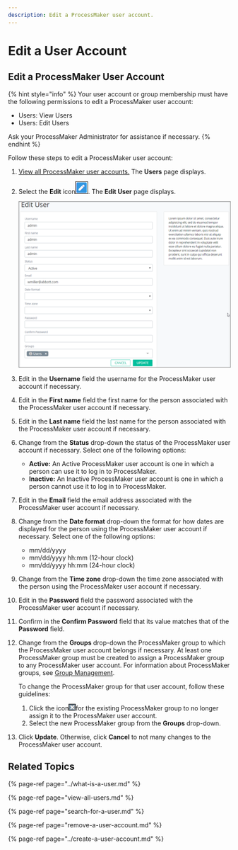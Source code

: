 ```yaml
---
description: Edit a ProcessMaker user account.
---
```


# Edit a User Account

## Edit a ProcessMaker User Account

{% hint style="info" %}
Your user account or group membership must have the following permissions to edit a ProcessMaker user account:

* Users: View Users
* Users: Edit Users

Ask your ProcessMaker Administrator for assistance if necessary.
{% endhint %}

Follow these steps to edit a ProcessMaker user account:

1. [View all ProcessMaker user accounts.](view-all-users.md) The **Users** page displays.
2. Select the **Edit** icon![](../../../.gitbook/assets/edit-icon.png). The **Edit User** page displays.  

   ![](../../../.gitbook/assets/edit-user-page-admin.png)

3. Edit in the **Username** field the username for the ProcessMaker user account if necessary.
4. Edit in the **First name** field the first name for the person associated with the ProcessMaker user account if necessary.
5. Edit in the **Last name** field the last name for the person associated with the ProcessMaker user account if necessary.
6. Change from the **Status** drop-down the status of the ProcessMaker user account if necessary. Select one of the following options:
   * **Active:** An Active ProcessMaker user account is one in which a person can use it to log in to ProcessMaker.
   * **Inactive:** An Inactive ProcessMaker user account is one in which a person cannot use it to log in to ProcessMaker.
7. Edit in the **Email** field the email address associated with the ProcessMaker user account if necessary.
8. Change from the **Date format** drop-down the format for how dates are displayed for the person using the ProcessMaker user account if necessary. Select one of the following options:
   * mm/dd/yyyy
   * mm/dd/yyyy hh:mm \(12-hour clock\)
   * mm/dd/yyyy hh:mm \(24-hour clock\)
9. Change from the **Time zone** drop-down the time zone associated with the person using the ProcessMaker user account if necessary.
10. Edit in the **Password** field the password associated with the ProcessMaker user account if necessary.
11. Confirm in the **Confirm Password** field that its value matches that of the **Password** field.
12. Change from the **Groups** drop-down the ProcessMaker group to which the ProcessMaker user account belongs if necessary. At least one ProcessMaker group must be created to assign a ProcessMaker group to any ProcessMaker user account. For information about ProcessMaker groups, see [Group Management](../../assign-groups-to-users/).

    To change the ProcessMaker group for that user account, follow these guidelines:

    1. Click the icon![](../../../.gitbook/assets/remove-group-icon-admin.png)for the existing ProcessMaker group to no longer assign it to the ProcessMaker user account.
    2. Select the new ProcessMaker group from the **Groups** drop-down.

13. Click **Update**. Otherwise, click **Cancel** to not many changes to the ProcessMaker user account.

## Related Topics

{% page-ref page="../what-is-a-user.md" %}

{% page-ref page="view-all-users.md" %}

{% page-ref page="search-for-a-user.md" %}

{% page-ref page="remove-a-user-account.md" %}

{% page-ref page="../create-a-user-account.md" %}



